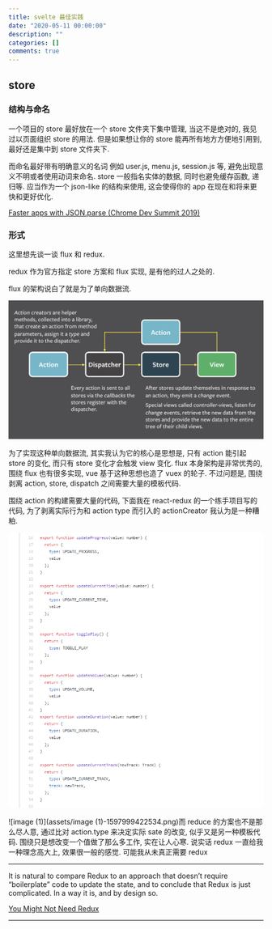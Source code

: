 ```yaml
---
title: svelte 最佳实践
date: "2020-05-11 00:00:00"
description: ""
categories: []
comments: true
---
```


## store

### 结构与命名

一个项目的 store 最好放在一个 store 文件夹下集中管理, 当这不是绝对的, 我见过以页面组织 store 的用法. 但是如果想让你的 store 能再所有地方方便地引用到, 最好还是集中到 store 文件夹下.

而命名最好带有明确意义的名词 例如 user.js, menu.js, session.js 等, 避免出现意义不明或者使用动词来命名. store 一般指名实体的数据, 同时也避免缓存函数, 递归等. 应当作为一个 json-like 的结构来使用, 这会使得你的 app 在现在和将来更快和更好优化.

[Faster apps with JSON.parse (Chrome Dev Summit 2019)](https://www.youtube.com/watch?v=ff4fgQxPaO0)

### 形式

这里想先谈一谈 flux 和 redux.

redux 作为官方指定 store 方案和 flux 实现, 是有他的过人之处的.

flux 的架构说白了就是为了单向数据流.

![flux overview](assets/flux-overview.png)

为了实现这种单向数据流, 其实我认为它的核心是思想是, 只有 action 能引起 store 的变化, 而只有 store 变化才会触发 view 变化. flux 本身架构是非常优秀的, 围绕 flux 也有很多实现, vue 基于这种思想也造了 vuex 的轮子. 不过问题是, 围绕剥离 action, store, dispatch 之间需要大量的模板代码.

围绕 action 的构建需要大量的代码, 下面我在 react-redux 的一个练手项目写的代码, 为了剥离实际行为和 action type 而引入的 actionCreator 我认为是一种糟粕.

![image](assets/image-1597999412139.png)

![image (1)](assets/image (1)-1597999422534.png)而 reduce 的方案也不是那么尽人意, 通过比对 action.type 来决定实际 sate 的改变, 似乎又是另一种模板代码. 围绕只是想改变一个值做了那么多工作, 实在让人心寒. 说实话 redux 一直给我一种理念高大上, 效果很一般的感觉. 可能我从未真正需要 redux

---

It is natural to compare Redux to an approach that doesn’t require “boilerplate” code to update the state, and to conclude that Redux is just complicated. In a way it is, and by design so.

[You Might Not Need Redux](https://medium.com/@dan_abramov/you-might-not-need-redux-be46360cf367)

---
